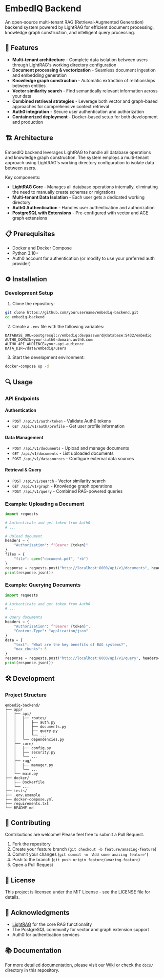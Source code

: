 # EmbedIQ Backend

An open-source multi-tenant RAG (Retrieval-Augmented Generation) backend system powered by LightRAG for efficient document processing, knowledge graph construction, and intelligent query processing.

## 🚀 Features

- **Multi-tenant architecture** - Complete data isolation between users through LightRAG's working directory configuration
- **Document processing & vectorization** - Seamless document ingestion and embedding generation
- **Knowledge graph construction** - Automatic extraction of relationships between entities
- **Vector similarity search** - Find semantically relevant information across your data
- **Combined retrieval strategies** - Leverage both vector and graph-based approaches for comprehensive context retrieval
- **Auth0 integration** - Secure user authentication and authorization
- **Containerized deployment** - Docker-based setup for both development and production

## 🏗️ Architecture

EmbedIQ backend leverages LightRAG to handle all database operations and knowledge graph construction. The system employs a multi-tenant approach using LightRAG's working directory configuration to isolate data between users.

Key components:

- **LightRAG Core** - Manages all database operations internally, eliminating the need to manually create schemas or migrations
- **Multi-tenant Data Isolation** - Each user gets a dedicated working directory
- **Auth0 Authentication** - Handles user authentication and authorization
- **PostgreSQL with Extensions** - Pre-configured with vector and AGE graph extensions

## 📋 Prerequisites

- Docker and Docker Compose
- Python 3.10+
- Auth0 account for authentication (or modify to use your preferred auth provider)

## ⚙️ Installation

### Development Setup

1. Clone the repository:

```bash
git clone https://github.com/yourusername/embediq-backend.git
cd embediq-backend
```

2. Create a `.env` file with the following variables:

```
DATABASE_URL=postgresql://embediq:devpassword@database:5432/embediq
AUTH0_DOMAIN=your-auth0-domain.auth0.com
AUTH0_API_AUDIENCE=your-api-audience
DATA_DIR=/data/embediq/users
```

3. Start the development environment:

```bash
docker-compose up -d
```

## 🔍 Usage

### API Endpoints

#### Authentication

- `POST /api/v1/auth/token` - Validate Auth0 tokens
- `GET /api/v1/auth/profile` - Get user profile information

#### Data Management

- `POST /api/v1/documents` - Upload and manage documents
- `GET /api/v1/documents` - List uploaded documents
- `POST /api/v1/datasources` - Configure external data sources

#### Retrieval & Query

- `POST /api/v1/search` - Vector similarity search
- `GET /api/v1/graph` - Knowledge graph operations
- `POST /api/v1/query` - Combined RAG-powered queries

### Example: Uploading a Document

```python
import requests

# Authenticate and get token from Auth0
# ...

# Upload document
headers = {
    "Authorization": f"Bearer {token}"
}
files = {
    "file": open("document.pdf", "rb")
}
response = requests.post("http://localhost:8000/api/v1/documents", headers=headers, files=files)
print(response.json())
```

### Example: Querying Documents

```python
import requests

# Authenticate and get token from Auth0
# ...

# Query documents
headers = {
    "Authorization": f"Bearer {token}",
    "Content-Type": "application/json"
}
data = {
    "text": "What are the key benefits of RAG systems?",
    "max_chunks": 5
}
response = requests.post("http://localhost:8000/api/v1/query", headers=headers, json=data)
print(response.json())
```

## 🛠️ Development

### Project Structure

```
embediq-backend/
├── app/
│   ├── api/
│   │   ├── routes/
│   │   │   ├── auth.py
│   │   │   ├── documents.py
│   │   │   ├── query.py
│   │   │   └── ...
│   │   └── dependencies.py
│   ├── core/
│   │   ├── config.py
│   │   ├── security.py
│   │   └── ...
│   ├── rag/
│   │   ├── manager.py
│   │   └── ...
│   └── main.py
├── docker/
│   ├── Dockerfile
│   └── ...
├── tests/
├── .env.example
├── docker-compose.yml
├── requirements.txt
└── README.md
```

## 🤝 Contributing

Contributions are welcome! Please feel free to submit a Pull Request.

1. Fork the repository
2. Create your feature branch (`git checkout -b feature/amazing-feature`)
3. Commit your changes (`git commit -m 'Add some amazing feature'`)
4. Push to the branch (`git push origin feature/amazing-feature`)
5. Open a Pull Request

## 📄 License

This project is licensed under the MIT License - see the LICENSE file for details.

## 🙏 Acknowledgments

- [LightRAG](https://github.com/link-to-lightrag) for the core RAG functionality
- The PostgreSQL community for vector and graph extension support
- Auth0 for authentication services

## 📚 Documentation

For more detailed documentation, please visit our [Wiki](https://github.com/yourusername/embediq-backend/wiki) or check the `docs/` directory in this repository.
